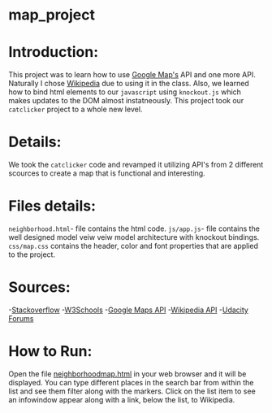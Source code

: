 # map_project

# Introduction:

This project was to learn how to use [Google Map's](https://www.google.com/maps) API and one more API.  Naturally I chose [Wikipedia](https://en.wikipedia.org/wiki/List_of_news_media_APIs) due to using it in the class.  Also, we learned how to bind html elements to our `javascript` using `knockout.js` which makes updates to the DOM almost instatneously. This project took our `catclicker` project to a whole new level.  

# Details:

We took the `catclicker` code and revamped it utilizing API's from 2 different scources to create a map that is functional and 
interesting.  

# Files details:

`neighborhood.html`- file contains the html code.
`js/app.js`- file contains the well designed model veiw veiw model architecture with knockout bindings.
`css/map.css` contains the header, color and font properties that are applied to the project.

# Sources:

-[Stackoverflow](https://stackoverflow.com/)
-[W3Schools](https://www.w3schools.com/)
-[Google Maps API](https://www.google.com/webhp?sourceid=chrome-instant&ion=1&espv=2&ie=UTF-8#q=google+api)
-[Wikipedia API](https://en.wikipedia.org/wiki/List_of_news_media_APIs)
-[Udacity Forums](https://discussions.udacity.com/c/nd001-front-end-broadcast)

# How to Run:

Open the file [neighborhoodmap.html](neighborhoodmap.html) in your web browser and it will be displayed.
You can type different places in the search bar from within the list and see them filter along with the markers.  Click on the list item to see an infowindow appear along with a link, below the list, to Wikipedia. 
